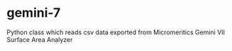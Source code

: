 # gemini-7
Python class which reads csv data exported from Micromeritics Gemini VII Surface Area Analyzer
